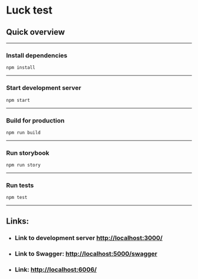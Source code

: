 # Luck test

## Quick overview

---

### Install dependencies

```
npm install
```

---

### Start development server

```
npm start
```

---

### Build for production

```
npm run build
```

---

### Run storybook

```
npm run story
```

---

### Run tests

```
npm test
```

---

## Links:

- ### Link to development server [http://localhost:3000/](http://localhost:3000/)
- ### Link to Swagger: [http://localhost:5000/swagger](http://localhost:5000/swagger)
- ### Link: [http://localhost:6006/](http://localhost:6006/)
